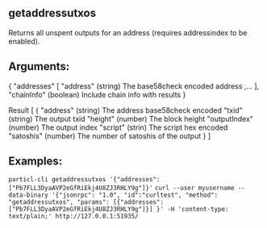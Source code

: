 ## getaddressutxos

Returns all unspent outputs for an address (requires addressindex to be enabled).

## Arguments:
{
  "addresses"
    [
      "address"  (string) The base58check encoded address
      ,...
    ],
  "chainInfo"  (boolean) Include chain info with results
}

Result
[
  {
    "address"  (string) The address base58check encoded
    "txid"  (string) The output txid
    "height"  (number) The block height
    "outputIndex"  (number) The output index
    "script"  (strin) The script hex encoded
    "satoshis"  (number) The number of satoshis of the output
  }
]

## Examples:
`particl-cli getaddressutxos '{"addresses": ["Pb7FLL3DyaAVP2eGfRiEkj4U8ZJ3RHLY9g"]}'`
`curl --user myusername --data-binary '{"jsonrpc": "1.0", "id":"curltest", "method": "getaddressutxos", "params": [{"addresses": ["Pb7FLL3DyaAVP2eGfRiEkj4U8ZJ3RHLY9g"]}] }' -H 'content-type: text/plain;' http://127.0.0.1:51935/`
